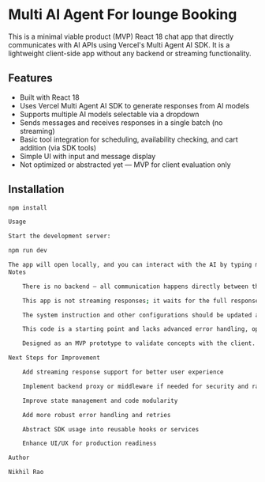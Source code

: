 # Multi AI Agent For lounge Booking

This is a minimal viable product (MVP) React 18 chat app that directly communicates with AI APIs using Vercel's Multi Agent AI SDK. It is a lightweight client-side app without any backend or streaming functionality.

## Features

- Built with React 18  
- Uses Vercel Multi Agent AI SDK to generate responses from AI models  
- Supports multiple AI models selectable via a dropdown  
- Sends messages and receives responses in a single batch (no streaming)  
- Basic tool integration for scheduling, availability checking, and cart addition (via SDK tools)  
- Simple UI with input and message display  
- Not optimized or abstracted yet — MVP for client evaluation only  

## Installation

```bash
npm install

Usage

Start the development server:

npm run dev

The app will open locally, and you can interact with the AI by typing messages and selecting the AI model from the dropdown.
Notes

    There is no backend — all communication happens directly between the React app and AI APIs.

    This app is not streaming responses; it waits for the full response before updating the UI.

    The system instruction and other configurations should be updated according to your context and use case.

    This code is a starting point and lacks advanced error handling, optimization, and architectural abstractions.

    Designed as an MVP prototype to validate concepts with the client.

Next Steps for Improvement

    Add streaming response support for better user experience

    Implement backend proxy or middleware if needed for security and rate limiting

    Improve state management and code modularity

    Add more robust error handling and retries

    Abstract SDK usage into reusable hooks or services

    Enhance UI/UX for production readiness

Author

Nikhil Rao
